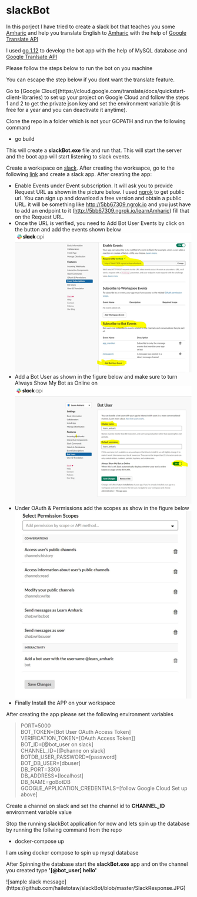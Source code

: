 # slackBot
In this porject I have tried to create a slack bot that teaches you some [Amharic](https://en.wikipedia.org/wiki/Amharic) and help you translate English to [Amharic](https://en.wikipedia.org/wiki/Amharic) with the help of [Google Translate API](https://cloud.google.com/translate/docs/)

I used [go 1.12](https://golang.org/dl/) to develop the bot app with the help of MySQL database and [Google Tranlsate API](https://cloud.google.com/translate/docs/)

Please follow the steps below to run the bot on you machine

You can escape the step below if you dont want the translate feature.
<p>Go to [Google Cloud](https://cloud.google.com/translate/docs/quickstart-client-libraries) to set up your project on Google Cloud and follow the steps 1 and 2 to get the private json key and set the environment variable (it is free for a year and you can deactivate it anytime).<p>

Clone the repo in a folder which is not your GOPATH and run the following command

- go build

This will create a <b>slackBot.exe</b> file and run that. This will start the server and the boot app will start listening to slack events. 

Create a workspace on [slack](https://slack.com/create#email). After creating the worksapce, go to the following [link](https://api.slack.com/apps) and create a slack app.
After creating the app:
- Enable Events under Event subscription. It will ask you to provide Request URL as shown in the picture below. I used [ngrok](https://ngrok.com/) to get public url. You can sign up and download a free version and obtain a public URL. it will be something like http://5bb67309.ngrok.io and you just have to add an endpoint to it (http://5bb67309.ngrok.io/learnAmharic) fill that on the Request URL.
- Once the URL is verified, you need to Add Bot User Events by click on the button and add the events shown below
 ![Enable Event](https://github.com/hailetotaw/slackBot/blob/master/EnableEvent.JPG)
- Add a Bot User as shown in the figure below and make sure to turn Always Show My Bot as Online on 
![Bot User](https://github.com/hailetotaw/slackBot/blob/master/BotUser.JPG)
- Under OAuth & Permissions add the scopes as show in the figure below
![Scope](https://github.com/hailetotaw/slackBot/blob/master/Scopes.JPG)
- Finally Install the APP on your workspace

After creating the app please set the following environment variables

> PORT=5000 <br />
> BOT_TOKEN=[Bot User OAuth Access Token]<br />
> VERIFICATION_TOKEN=[OAuth Access Token]]<br />
> BOT_ID=[@bot_user on slack]<br />
> CHANNEL_ID=[@channe on slack]<br />
> BOTDB_USER_PASSWORD=[password]<br />
> BOT_DB_USER=[dbuser]<br />
> DB_PORT=3306<br />
> DB_ADDRESS=[localhost]<br />
> DB_NAME=goBotDB<br />
> GOOGLE_APPLICATION_CREDENTIALS=[follow Google Cloud Set up above]<br />

<p>Create a channel on slack and set the channel id to <b>CHANNEL_ID</b> environment variable value</p>

Stop the running slackBot application for now and lets spin up the database by running the follwing command from the repo
- docker-compose up
<p>I am using docker compose to spin up mysql database</p>
<p>After Spinning the database start the <b>slackBot.exe</b> app and on the channel you created type <b>'[@bot_user] hello'</b></p>
![sample slack message](https://github.com/hailetotaw/slackBot/blob/master/SlackResponse.JPG)
 

